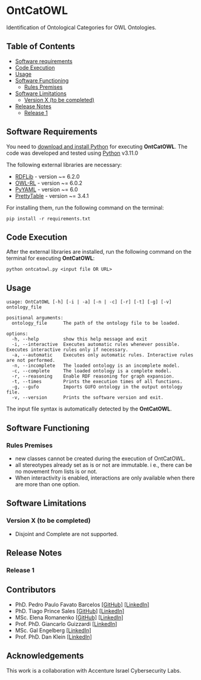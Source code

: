 # OntCatOWL

Identification of Ontological Categories for OWL Ontologies.

## Table of Contents

<!-- TOC -->

* [Software requirements](#software-requirements)
* [Code Execution](#code-execution)
* [Usage](#usage)
* [Software Functioning](#software-functioning)
    * [Rules Premises](#rules-premises)
* [Software Limitations](#software-limitations)
    * [Version X (to be completed)](#version-x--to-be-completed-)
* [Release Notes](#release-notes)
    * [Release 1](#release-1)

<!-- TOC -->

## Software Requirements

You need to [download and install Python](https://www.python.org/downloads/) for executing **OntCatOWL**. The code was
developed and tested using [Python](https://www.python.org/) v3.11.0

The following external libraries are necessary:

- [RDFLib](https://pypi.org/project/rdflib/) - version ~= 6.2.0
- [OWL-RL](https://pypi.org/project/owlrl/) - version ~= 6.0.2
- [PyYAML](https://pypi.org/project/PyYAML/) - version ~= 6.0
- [PrettyTable](https://pypi.org/project/prettytable/) - version ~= 3.4.1

For installing them, run the following command on the terminal:

```shell
pip install -r requirements.txt
```

## Code Execution

After the external libraries are installed, run the following command on the terminal for executing **OntCatOWL**:

```shell
python ontcatowl.py <input file OR URL>
```

## Usage

```
usage: OntCatOWL [-h] [-i | -a] [-n | -c] [-r] [-t] [-g] [-v] ontology_file

positional arguments:
  ontology_file      The path of the ontology file to be loaded.

options:
  -h, --help         show this help message and exit
  -i, --interactive  Executes automatic rules whenever possible. Executes interactive rules only if necessary.
  -a, --automatic    Executes only automatic rules. Interactive rules are not performed.
  -n, --incomplete   The loaded ontology is an incomplete model.
  -c, --complete     The loaded ontology is a complete model.
  -r, --reasoning    Enable RDF reasoning for graph expansion.
  -t, --times        Prints the execution times of all functions.
  -g, --gufo         Imports GUFO ontology in the output ontology file.
  -v, --version      Prints the software version and exit.
```

The input file syntax is automatically detected by the **OntCatOWL**.

## Software Functioning

### Rules Premises

- new classes cannot be created during the execution of OntCatOWL.
- all stereotypes already set as is or not are immutable. i e., there can be no movement from lists is or not.
- When interactivity is enabled, interactions are only available when there are more than one option.

## Software Limitations

### Version X (to be completed)

- Disjoint and Complete are not supported.

## Release Notes

### Release 1

## Contributors

- PhD. Pedro Paulo Favato
  Barcelos [[GitHub]](https://github.com/pedropaulofb) [[LinkedIn]](https://www.linkedin.com/in/pedro-paulo-favato-barcelos/)
- PhD. Tiago Prince
  Sales [[GitHub]](https://github.com/tgoprince) [[LinkedIn]](https://www.linkedin.com/in/tiago-sales/)
- MSc. Elena Romanenko [[GitHub]](https://github.com/mozzherina) [[LinkedIn]]()
- Prof. PhD. Giancarlo Guizzardi [[LinkedIn]](https://www.linkedin.com/in/giancarlo-guizzardi-bb51aa75/)
- MSc. Gal Engelberg [[LinkedIn]](https://www.linkedin.com/in/gal-engelberg/)
- Prof. PhD. Dan Klein [[LinkedIn]](https://www.linkedin.com/in/~danklein/)

## Acknowledgements

This work is a collaboration with Accenture Israel Cybersecurity Labs.